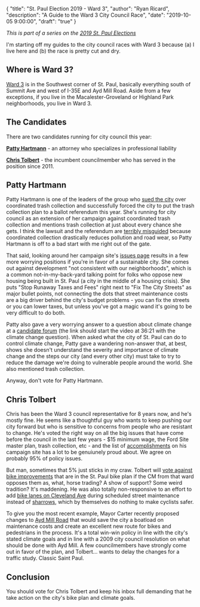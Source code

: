 {
	"title": "St. Paul Election 2019 - Ward 3",
	"author": "Ryan Ricard",
	"description": "A Guide to the Ward 3 City Council Race",
	"date":  "2019-10-05 9:00:00",
	"draft": "true"
}

*This is part of a series on the [2019 St. Paul Elections](https://firewally.net/post/st-paul-election-guide-2019)*

I'm starting off my guides to the city council races with Ward 3 because (a) I live here and (b) the race is pretty cut and dry. 

## Where is Ward 3?

[Ward 3](https://www.stpaul.gov/departments/city-council#iframe) is in the Southwest corner of St. Paul, basically everything south of Summit Ave and west of I-35E and Ayd Mill Road. Aside from a few exceptions, if you live in the Macalester-Groveland or Highland Park neighborhoods, you live in Ward 3.  

## The Candidates

There are two candidates running for city council this year:

[**Patty Hartmann**](https://pattyhartmannward3.com/about/) - an attorney who specializes in professional liability

[**Chris Tolbert**](https://www.christolbertmn.com/) - the incumbent councilmember who has served in the position since 2011. 

## Patty Hartmann

Patty Hartmann is one of the leaders of the group who [sued the city](https://www.mprnews.org/story/2018/11/21/trash-plan-opponents-announce-plan-to-sue-st-paul) over coordinated trash collection and successfully forced the city to put the trash collection plan to a ballot referendum this year. She's running for city council as an extension of her campaign against coordinated trash collection and mentions trash collection at just about every chance she gets. I think the lawsuit and the referendum are [terribly misguided](https://firewally.net/post/the-trash-post) because coordinated collection drastically reduces pollution and road wear, so Patty Hartmann is off to a bad start with me right out of the gate. 

That said, looking around her campaign site's [issues page](https://pattyhartmannward3.com/priorities/) results in a few more worrying positions if you're in favor of a sustainable city. She comes out against development "not consistent with our neighborhoods", which is a common not-in-my-back-yard talking point for folks who oppose new housing being built in St. Paul (a city in the middle of a housing crisis). She puts "Stop Runaway Taxes and Fees" right next to "Fix The City Streets" as major bullet points, not connecting the dots that street maintenance costs are a big driver behind the city's budget problems - you can fix the streets or you can lower taxes, but unless you've got a magic wand it's going to be very difficult to do both. 

Patty also gave a very worrying answer to a question about climate change at a [candidate forum](https://www.youtube.com/watch?v=b-Q1yVVOa-Y&feature=youtu.be&t=2181) (the link should start the video at 36:21 with the climate change question). When asked what the city of St. Paul can do to control climate change, Patty gave a wandering non-answer that, at best, shows she doesn't understand the severity and importance of climate change and the steps our city (and every other city) must take to try to reduce the damage we're doing to vulnerable people around the world. She also mentioned trash collection. 

Anyway, don't vote for Patty Hartmann. 

## Chris Tolbert

Chris has been the Ward 3 council representative for 8 years now, and he's mostly fine. He seems like a thoughtful guy who wants to keep pushing our city forward but who is sensitive to concerns from people who are resistant to change. He's voted the right way on all the big issues that have come before the council in the last few years - $15 minimum wage, the Ford Site master plan, trash collection, etc - and the list of [accomplishments](https://www.christolbertmn.com/accomplishments) on his campaign site has a lot to be genuiunely proud about. We agree on probably 95% of policy issues. 

But man, sometimes that 5% just sticks in my craw. Tolbert will [vote against bike improvements](https://twitter.com/mikesonn/status/1030171260666490880) that are in the St. Paul bike plan if the CM from that ward opposes them as, what, horse trading? A show of support? Some weird tradition? It's maddening. He was also totally non-responsive to an effort to add [bike lanes on Cleveland Ave](https://twitter.com/BLongStPaul/status/1116707062103326725) during scheduled street maintenance instead of [sharrows](https://en.wikipedia.org/wiki/Shared_lane_marking), which by themselves do nothing to make cyclists safer. 

To give you the most recent example, Mayor Carter recently proposed changes to [Ayd Mill Road](http://tcsidewalks.blogspot.com/2019/08/open-letter-to-thesaint-paul-city.html) that would save the city a boatload on maintenance costs and create an excellent new route for bikes and pedestrians in the process. It's a total win-win policy in line with the city's stated climate goals and in line with a 2009 city council resolution on what should be done with Ayd Mill. A few councilmembers have strongly come out in favor of the plan, and Tolbert... wants to delay the changes for a traffic study. Classic Saint Paul. 

## Conclusion

You should vote for Chris Tolbert and keep his inbox full demanding that he take action on the city's bike plan and climate goals.